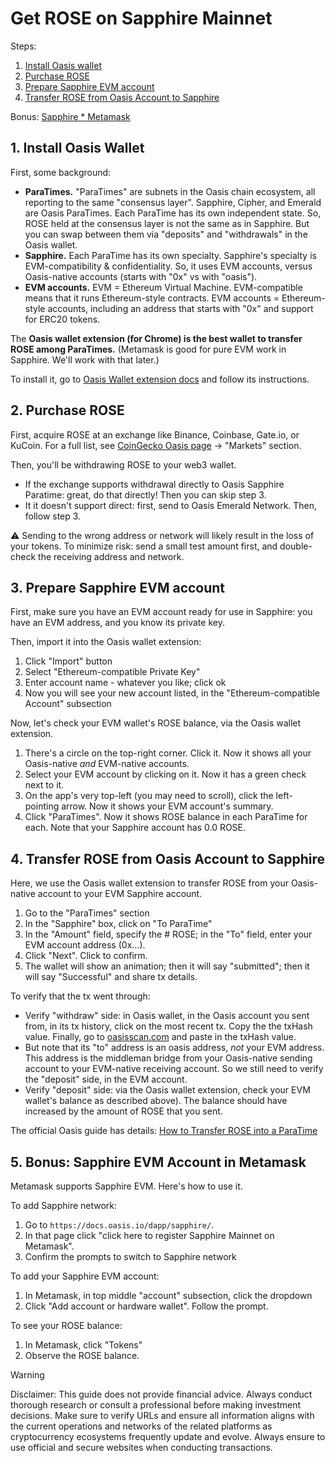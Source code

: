# Get ROSE on Sapphire Mainnet

Steps:

1. [Install Oasis wallet](#1-install-oasis-wallet)
2. [Purchase ROSE](#2-purchase-rose)
3. [Prepare Sapphire EVM account](#3-prepare-sapphire-evm-account)
4. [Transfer ROSE from Oasis Account to Sapphire](#4-transfer-rose-from-oasis-account-to-sapphire)

Bonus: [Sapphire \* Metamask](#5-bonus-sapphire-evm-account-in-metamask)

## 1. Install Oasis Wallet

First, some background:

- **ParaTimes.** "ParaTimes" are subnets in the Oasis chain ecosystem, all reporting to the same "consensus layer". Sapphire, Cipher, and Emerald are Oasis ParaTimes. Each ParaTime has its own independent state. So, ROSE held at the consensus layer is not the same as in Sapphire. But you can swap between them via "deposits" and "withdrawals" in the Oasis wallet.
- **Sapphire.** Each ParaTime has its own specialty. Sapphire's specialty is EVM-compatibility & confidentiality. So, it uses EVM accounts, versus Oasis-native accounts (starts with "0x" vs with "oasis").
- **EVM accounts.** EVM = Ethereum Virtual Machine. EVM-compatible means that it runs Ethereum-style contracts. EVM accounts = Ethereum-style accounts, including an address that starts with "0x" and support for ERC20 tokens.

The **Oasis wallet extension (for Chrome) is the best wallet to transfer ROSE among ParaTimes.** (Metamask is good for pure EVM work in Sapphire. We'll work with that later.)

To install it, go to [Oasis Wallet extension docs](https://docs.oasis.io/general/manage-tokens/oasis-wallets/browser-extension/#install-the-oasis-wallet-via-chrome-web-store) and follow its instructions.

## 2. Purchase ROSE

First, acquire ROSE at an exchange like Binance, Coinbase, Gate.io, or KuCoin. For a full list, see [CoinGecko Oasis page](https://www.coingecko.com/en/coins/oasis-network) -> "Markets" section.

Then, you'll be withdrawing ROSE to your web3 wallet.

- If the exchange supports withdrawal directly to Oasis Sapphire Paratime: great, do that directly! Then you can skip step 3.
- It it doesn't support direct: first, send to Oasis Emerald Network. Then, follow step 3.

⚠️ Sending to the wrong address or network will likely result in the loss of your tokens. To minimize risk: send a small test amount first, and double-check the receiving address and network.

## 3. Prepare Sapphire EVM account

First, make sure you have an EVM account ready for use in Sapphire: you have an EVM address, and you know its private key.

Then, import it into the Oasis wallet extension:

1. Click "Import" button
2. Select "Ethereum-compatible Private Key"
3. Enter account name - whatever you like; click ok
4. Now you will see your new account listed, in the "Ethereum-compatible Account" subsection

Now, let's check your EVM wallet's ROSE balance, via the Oasis wallet extension.

1. There's a circle on the top-right corner. Click it. Now it shows all your Oasis-native _and_ EVM-native accounts.
2. Select your EVM account by clicking on it. Now it has a green check next to it.
3. On the app's very top-left (you may need to scroll), click the left-pointing arrow. Now it shows your EVM account's summary.
4. Click "ParaTimes". Now it shows ROSE balance in each ParaTime for each. Note that your Sapphire account has 0.0 ROSE.

## 4. Transfer ROSE from Oasis Account to Sapphire

Here, we use the Oasis wallet extension to transfer ROSE from your Oasis-native account to your EVM Sapphire account.

1. Go to the "ParaTimes" section
2. In the "Sapphire" box, click on "To ParaTime"
3. In the "Amount" field, specify the # ROSE; in the "To" field, enter your EVM account address (0x...).
4. Click "Next". Click to confirm.
5. The wallet will show an animation; then it will say "submitted"; then it will say "Successful" and share tx details.

To verify that the tx went through:

- Verify "withdraw" side: in Oasis wallet, in the Oasis account you sent from, in its tx history, click on the most recent tx. Copy the the txHash value. Finally, go to [oasisscan.com](https://www.oasisscan.com/) and paste in the txHash value.
- But note that its "to" address is an oasis address, _not_ your EVM address. This address is the middleman bridge from your Oasis-native sending account to your EVM-native receiving account. So we still need to verify the "deposit" side, in the EVM account.
- Verify "deposit" side: via the Oasis wallet extension, check your EVM wallet's balance as described above). The balance should have increased by the amount of ROSE that you sent.

The official Oasis guide has details: [How to Transfer ROSE into a ParaTime](https://docs.oasis.io/general/manage-tokens/how-to-transfer-rose-into-paratime)

## 5. Bonus: Sapphire EVM Account in Metamask

Metamask supports Sapphire EVM. Here's how to use it.

To add Sapphire network:

1. Go to `https://docs.oasis.io/dapp/sapphire/`.
2. In that page click "click here to register Sapphire Mainnet on Metamask".
3. Confirm the prompts to switch to Sapphire network

To add your Sapphire EVM account:

1. In Metamask, in top middle "account" subsection, click the dropdown
2. Click "Add account or hardware wallet". Follow the prompt.

To see your ROSE balance:

1. In Metamask, click "Tokens"
2. Observe the ROSE balance.

> [!WARNING]
> Disclaimer: This guide does not provide financial advice. Always conduct thorough research or consult a professional before making investment decisions. Make sure to verify URLs and ensure all information aligns with the current operations and networks of the related platforms as cryptocurrency ecosystems frequently update and evolve. Always ensure to use official and secure websites when conducting transactions.
